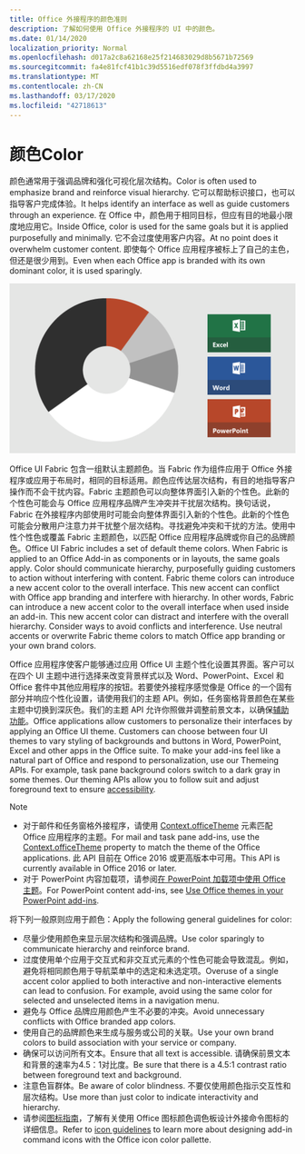 ```yaml
---
title: Office 外接程序的颜色准则
description: 了解如何使用 Office 外接程序的 UI 中的颜色。
ms.date: 01/14/2020
localization_priority: Normal
ms.openlocfilehash: d017a2c8a62168e25f214683029d8b5671b72569
ms.sourcegitcommit: fa4e81fcf41b1c39d5516edf078f3ffdbd4a3997
ms.translationtype: MT
ms.contentlocale: zh-CN
ms.lasthandoff: 03/17/2020
ms.locfileid: "42718613"
---
```

# <a name="color"></a><span data-ttu-id="2d119-103">颜色</span><span class="sxs-lookup"><span data-stu-id="2d119-103">Color</span></span>

<span data-ttu-id="2d119-104">颜色通常用于强调品牌和强化可视化层次结构。</span><span class="sxs-lookup"><span data-stu-id="2d119-104">Color is often used to emphasize brand and reinforce visual hierarchy.</span></span> <span data-ttu-id="2d119-105">它可以帮助标识接口，也可以指导客户完成体验。</span><span class="sxs-lookup"><span data-stu-id="2d119-105">It helps identify an interface as well as guide customers through an experience.</span></span> <span data-ttu-id="2d119-106">在 Office 中，颜色用于相同目标，但应有目的地最小限度地应用它。</span><span class="sxs-lookup"><span data-stu-id="2d119-106">Inside Office, color is used for the same goals but it is applied purposefully and minimally.</span></span> <span data-ttu-id="2d119-107">它不会过度使用客户内容。</span><span class="sxs-lookup"><span data-stu-id="2d119-107">At no point does it overwhelm customer content.</span></span> <span data-ttu-id="2d119-108">即使每个 Office 应用程序被标上了自己的主色，但还是很少用到。</span><span class="sxs-lookup"><span data-stu-id="2d119-108">Even when each Office app is branded with its own dominant color, it is used sparingly.</span></span>

![Office 配色方案的图像和 Word、PowerPoint 和 Excel 的配色方案](../images/office-addins-color-schemes.png)

<span data-ttu-id="2d119-p102">Office UI Fabric 包含一组默认主题颜色。当 Fabric 作为组件应用于 Office 外接程序或应用于布局时，相同的目标适用。颜色应传达层次结构，有目的地指导客户操作而不会干扰内容。Fabric 主题颜色可以向整体界面引入新的个性色。此新的个性色可能会与 Office 应用程序品牌产生冲突并干扰层次结构。换句话说，Fabric 在外接程序内部使用时可能会向整体界面引入新的个性色。此新的个性色可能会分散用户注意力并干扰整个层次结构。寻找避免冲突和干扰的方法。使用中性个性色或覆盖 Fabric 主题颜色，以匹配 Office 应用程序品牌或你自己的品牌颜色。</span><span class="sxs-lookup"><span data-stu-id="2d119-p102">Office UI Fabric includes a set of default theme colors. When Fabric is applied to an Office Add-in as components or in layouts, the same goals apply. Color should communicate hierarchy, purposefully guiding customers to action without interfering with content. Fabric theme colors can introduce a new accent color to the overall interface. This new accent can conflict with Office app branding and interfere with hierarchy. In other words, Fabric can introduce a new accent color to the overall interface when used inside an add-in. This new accent color can distract and interfere with the overall hierarchy. Consider ways to avoid conflicts and interference. Use neutral accents or overwrite Fabric theme colors to match Office app branding or your own brand colors.</span></span>

<span data-ttu-id="2d119-p103">Office 应用程序使客户能够通过应用 Office UI 主题个性化设置其界面。客户可以在四个 UI 主题中进行选择来改变背景样式以及 Word、PowerPoint、Excel 和 Office 套件中其他应用程序的按钮。若要使外接程序感觉像是 Office 的一个固有部分并响应个性化设置，请使用我们的主题 API。例如，任务窗格背景颜色在某些主题中切换到深灰色。我们的主题 API 允许你照做并调整前景文本，以确保[辅助功能](../design/accessibility-guidelines.md)。</span><span class="sxs-lookup"><span data-stu-id="2d119-p103">Office applications allow customers to personalize their interfaces by applying an Office UI theme. Customers can choose between four UI themes to vary styling of backgrounds and buttons in Word, PowerPoint, Excel and other apps in the Office suite. To make your add-ins feel like a natural part of Office and respond to personalization, use our Themeing APIs. For example, task pane background colors switch to a dark gray in some themes. Our theming APIs allow you to follow suit and adjust foreground text to ensure [accessibility](../design/accessibility-guidelines.md).</span></span>

> [!NOTE]
> - <span data-ttu-id="2d119-124">对于邮件和任务窗格外接程序，请使用 [Context.officeTheme](/javascript/api/office/office.context) 元素匹配 Office 应用程序的主题。</span><span class="sxs-lookup"><span data-stu-id="2d119-124">For mail and task pane add-ins, use the [Context.officeTheme](/javascript/api/office/office.context) property to match the theme of the Office applications.</span></span> <span data-ttu-id="2d119-125">此 API 目前在 Office 2016 或更高版本中可用。</span><span class="sxs-lookup"><span data-stu-id="2d119-125">This API is currently available in Office 2016 or later.</span></span>
> - <span data-ttu-id="2d119-126">对于 PowerPoint 内容加载项，请参阅[在 PowerPoint 加载项中使用 Office 主题](../powerpoint/use-document-themes-in-your-powerpoint-add-ins.md)。</span><span class="sxs-lookup"><span data-stu-id="2d119-126">For PowerPoint content add-ins, see [Use Office themes in your PowerPoint add-ins](../powerpoint/use-document-themes-in-your-powerpoint-add-ins.md).</span></span>

<span data-ttu-id="2d119-127">将下列一般原则应用于颜色：</span><span class="sxs-lookup"><span data-stu-id="2d119-127">Apply the following general guidelines for color:</span></span>

* <span data-ttu-id="2d119-128">尽量少使用颜色来显示层次结构和强调品牌。</span><span class="sxs-lookup"><span data-stu-id="2d119-128">Use color sparingly to communicate hierarchy and reinforce brand.</span></span>
* <span data-ttu-id="2d119-p105">过度使用单个应用于交互式和非交互式元素的个性色可能会导致混乱。例如，避免将相同颜色用于导航菜单中的选定和未选定项。</span><span class="sxs-lookup"><span data-stu-id="2d119-p105">Overuse of a single accent color applied to both interactive and non-interactive elements can lead to confusion. For example, avoid using the same color for selected and unselected items in a navigation menu.</span></span>
* <span data-ttu-id="2d119-131">避免与 Office 品牌应用颜色产生不必要的冲突。</span><span class="sxs-lookup"><span data-stu-id="2d119-131">Avoid unnecessary conflicts with Office branded app colors.</span></span>
* <span data-ttu-id="2d119-132">使用自己的品牌颜色来生成与服务或公司的关联。</span><span class="sxs-lookup"><span data-stu-id="2d119-132">Use your own brand colors to build association with your service or company.</span></span>
* <span data-ttu-id="2d119-133">确保可以访问所有文本。</span><span class="sxs-lookup"><span data-stu-id="2d119-133">Ensure that all text is accessible.</span></span> <span data-ttu-id="2d119-134">请确保前景文本和背景的速率为4.5：1对比度。</span><span class="sxs-lookup"><span data-stu-id="2d119-134">Be sure that there is a 4.5:1 contrast ratio between foreground text and background.</span></span>
* <span data-ttu-id="2d119-135">注意色盲群体。</span><span class="sxs-lookup"><span data-stu-id="2d119-135">Be aware of color blindness.</span></span> <span data-ttu-id="2d119-136">不要仅使用颜色指示交互性和层次结构。</span><span class="sxs-lookup"><span data-stu-id="2d119-136">Use more than just color to indicate interactivity and hierarchy.</span></span>
* <span data-ttu-id="2d119-137">请参阅[图标指南](../design/add-in-icons.md)，了解有关使用 Office 图标颜色调色板设计外接命令图标的详细信息。</span><span class="sxs-lookup"><span data-stu-id="2d119-137">Refer to [icon guidelines](../design/add-in-icons.md) to learn more about designing add-in command icons with the Office icon color pallette.</span></span>
